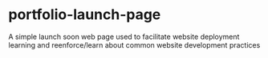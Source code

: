 # portfolio-launch-page
A simple launch soon web page used to facilitate website deployment learning and reenforce/learn about common website development practices
